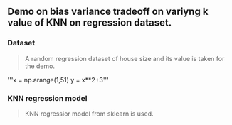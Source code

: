 ## Demo on bias variance tradeoff on variyng k value of KNN on regression dataset.

### Dataset
> A random regression dataset of house size and its value is taken for the demo.

'''x = np.arange(1,51)
y = x**2+3'''

### KNN regression model
> KNN regressior model from sklearn is used.